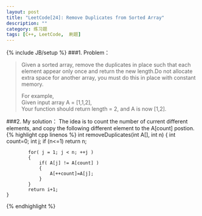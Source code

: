 ```yaml
---
layout: post
title: "LeetCode[24]: Remove Duplicates from Sorted Array"
description: ""
category: 练习题
tags: [C++, LeetCode,  刷题]
---
```

{% include JB/setup %}
###1. Problem：
<blockquote>
Given a sorted array, remove the duplicates in place such that each element appear only once and return the new length.Do not allocate extra space for another array, you must do this in place with constant memory.<br>

For example,<br>
Given input array A = [1,1,2],<br>
Your function should return length = 2, and A is now [1,2].<br>
</blockquote>
###2. My solution：
The idea is to count the number of current different elements, and copy the following different element to the A[count] postion.
{% highlight cpp linenos %}
    int removeDuplicates(int A[], int n) 
    {
            int count=0;
            int j;
            if (n<=1) 
		return n;
        
            for( j = 1; j < n; ++j )
            {            
                if( A[j] != A[count] )
                {                
                    A[++count]=A[j];
                }
            }
            return i+1;
    }
{% endhighlight %}
